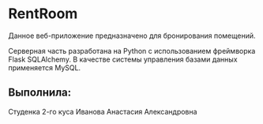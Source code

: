 # RentRoom

Данное веб-приложение предназначено для бронирования помещений. 

Серверная часть разработана на Python с использованием фреймворка Flask SQLAlchemy. В качестве системы управления базами данных применяется MySQL.

## Выполнила:
Студенка 2-го куса Иванова Анастасия Александровна
